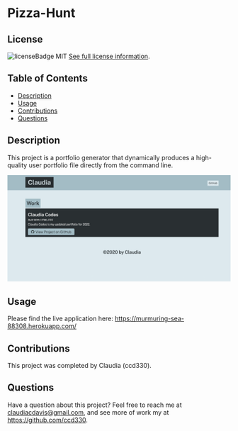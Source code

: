# Pizza-Hunt

  
  ## License
  ![licenseBadge](https://img.shields.io/badge/License-MIT-blue.svg)
  MIT
  [See full license information](https://opensource.org/licenses/MIT).
  

  ## Table of Contents
  * [Description](#description)
  * [Usage](#usage)
  * [Contributions](#contributions)
  * [Questions](#questions)

  ## Description
  This project is a portfolio generator that dynamically produces a high-quality user portfolio file directly from the command line.
  
  <img src="https://github.com/ccd330/portfolio-generator/blob/main/dist/demo.png" />

  ## Usage
  Please find the live application here: https://murmuring-sea-88308.herokuapp.com/

  ## Contributions
  This project was completed by Claudia (ccd330).

  ## Questions
  Have a question about this project? Feel free to reach me at claudiacdavis@gmail.com, and see more of work my at https://github.com/ccd330.
